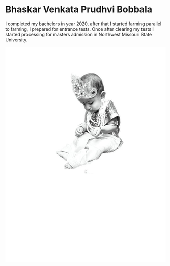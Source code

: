# Bhaskar Venkata Prudhvi Bobbala

I completed my bachelors in year 2020, after that I started farming parallel to farming, I prepared for entrance tests.
Once after clearing my tests I started processing for masters admission in Northwest Missouri State University.

![Myimage](IMG-20210830-WA0012.jpg)
